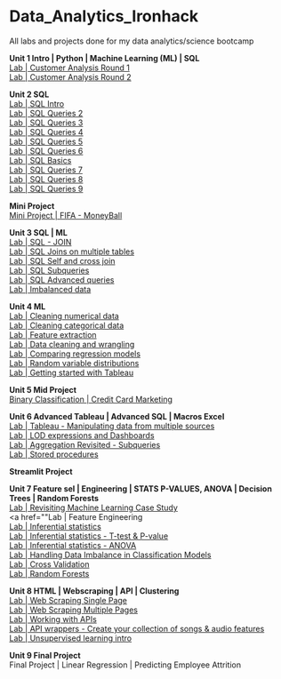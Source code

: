 # Data_Analytics_Ironhack
All labs and projects done for my data analytics/science bootcamp


**Unit 1 Intro | Python | Machine Learning (ML) | SQL** <br>
<a href ="https://github.com/KirstyGos/lab-customer-analysis-round-1">Lab | Customer Analysis Round 1</a> <br> 
<a href ="https://github.com/KirstyGos/lab-customer-analysis-round-2">Lab | Customer Analysis Round 2</a> <br>

**Unit 2 SQL** <br>
<a href ="https://github.com/KirstyGos/lab-intro-sql">Lab | SQL Intro</a> <br>
<a href ="https://github.com/KirstyGos/lab-sql-2">Lab | SQL Queries 2</a> <br>
<a href ="https://github.com/KirstyGos/lab-sql-3">Lab | SQL Queries 3</a> <br>
<a href ="https://github.com/KirstyGos/lab-sql-4">Lab | SQL Queries 4</a> <br>
<a href ="https://github.com/KirstyGos/lab-sql-5">Lab | SQL Queries 5</a> <br>
<a href ="https://github.com/KirstyGos/lab-sql-6">Lab | SQL Queries 6</a> <br>
<a href ="https://github.com/KirstyGos/lab-sql-basics">Lab | SQL Basics</a> <br>
<a href ="https://github.com/KirstyGos/lab-sql-7">Lab | SQL Queries 7</a> <br>
<a href ="https://github.com/KirstyGos/lab-sql-8">Lab | SQL Queries 8</a> <br>
<a href ="https://github.com/KirstyGos/lab-sql-9">Lab | SQL Queries 9</a> <br>

**Mini Project** <br>
<a href ="https://github.com/KirstyGos/project_FIFA_MoneyBall">Mini Project | FIFA - MoneyBall</a> <br>

**Unit 3 SQL | ML** <br>
<a href ="">Lab | SQL - JOIN</a> <br>
<a href ="">Lab | SQL Joins on multiple tables<a/> <br>
<a href ="">Lab | SQL Self and cross join<a/> <br>
<a href ="">Lab | SQL Subqueries<a/> <br>
<a href ="">Lab | SQL Advanced queries<a/> <br>
<a href ="">Lab | Imbalanced data</a> <br>

**Unit 4 ML** <br>
<a href ="">Lab | Cleaning numerical data</a> <br>
<a href ="">Lab | Cleaning categorical data</a> <br>
<a href ="">Lab | Feature extraction</a> <br>
<a href ="">Lab | Data cleaning and wrangling</a> <br>
<a href ="">Lab | Comparing regression models</a> <br>
<a href ="">Lab | Random variable distributions</a> <br>
<a href ="">Lab | Getting started with Tableau</a> <br>

**Unit 5 Mid Project** <br>
<a href ="">Binary Classification | Credit Card Marketing</a> <br>

**Unit 6 Advanced Tableau | Advanced SQL | Macros Excel** <br>
<a href ="">Lab | Tableau - Manipulating data from multiple sources</a> <br>
<a href ="">Lab | LOD expressions and Dashboards</a> <br>
<a href ="">Lab | Aggregation Revisited - Subqueries</a> <br>
<a href ="">Lab | Stored procedures</a> <br>

**Streamlit Project**

**Unit 7 Feature sel | Engineering | STATS P-VALUES, ANOVA | Decision Trees | Random Forests** <br>
<a href ="">Lab | Revisiting Machine Learning Case Study</a> <br>
<a href=""Lab | Feature Engineering</a> <br>
<a href="">Lab | Inferential statistics</a> <br>
<a href ="">Lab | Inferential statistics - T-test & P-value</a> <br>
<a href = "">Lab | Inferential statistics - ANOVA</a> <br>
<a href ="">Lab | Handling Data Imbalance in Classification Models</a> <br>
<a href ="">Lab | Cross Validation</a> <br>
<a href ="">Lab | Random Forests</a> <br>

**Unit 8 HTML | Webscraping | API | Clustering** <br>
<a href ="">Lab | Web Scraping Single Page</a> <br>
<a href ="">Lab | Web Scraping Multiple Pages</a> <br>
<a href ="">Lab | Working with APIs</a> <br>
<a href ="">Lab | API wrappers - Create your collection of songs & audio features</a> <br>
<a href ="">Lab | Unsupervised learning intro</a> <br>

**Unit 9 Final Project** <br>
<a herf ="">Final Project | Linear Regression | Predicting Employee Attrition</a>
